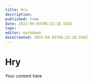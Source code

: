 ```yaml
---
title: Hry
description: 
published: true
date: 2023-04-03T06:22:18.556Z
tags: 
editor: markdown
dateCreated: 2023-04-03T06:22:18.556Z
---
```


# Hry
Your content here